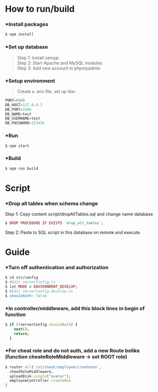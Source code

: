# How to run/build

### *Install packages
```ruby
$ npm install
```
### *Set up database
>Step 1: Install xampp<br>
>Step 2: Start Apache and MySQL modules<br>
>Step 3: Add new account in phpmyadmin<br>
### *Setup environment
>Create a .env file, set up like:<br>
```javascript
PORT=8080
DB_HOST=127.0.0.1
DB_PORT=3306
DB_NAME=test
DB_USERNAME=test
DB_PASSWORD=123456
```
### *Run
```ruby
$ npm start
```
### *Build
```ruby
$ npm run build
```

# Script
### *Drop all tables when schema change
Step 1: Copy content script/dropAllTables.sql and change name database<br>
```ruby
$ DROP PROCEDURE IF EXISTS `drop_all_tables`;
```
Step 2: Paste to SQL script in this database on remote and execute<br>

# Guide
### *Turn off authentication and authorization
```ruby
$ cd src/config
$ #Edit serverConfig.ts
$ let MODE = ENVIRONMENT_DEVELOP;
$ #Edit serverConfig.develop.ts
$ shouldAuth: false
```
### *In controller/middleware, add this block lines in begin of function
```ruby
$ if (!serverConfig.shouldAuth) {
    next();
    return;
  }
```
### *For cheat role and do not auth, add a new Route belike (function cheateRoleMiddleware -> set ROOT role)
```ruby
$ router.all('/v1/cheat/employee/createone',
  cheatRoleMiddleware,
  uploadDisk.single("avatar"),
  employeeController.createOne
)
```